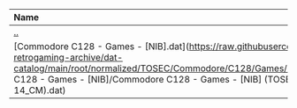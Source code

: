|Name|Size|
|:---|---:|
|[..](../index.html)|DIR|
|[Commodore C128 - Games - [NIB].dat](https://raw.githubusercontent.com/open-retrogaming-archive/dat-catalog/main/root/normalized/TOSEC/Commodore/C128/Games/[NIB]/Commodore C128 - Games - [NIB]/Commodore C128 - Games - [NIB] (TOSEC-v2021-07-14_CM).dat)|8914|

